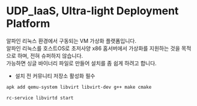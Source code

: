 # UDP_IaaS, Ultra-light Deployment Platform
알파인 리눅스 환경에서 구동되는 VM 가상화 플랫폼입니다.  
알파인 리눅스를 호스트OS로 초저사양 x86 홈서버에서 가상화를 지원하는 것을 목적으로 하며, 전혀 슈퍼하지 않습니다.  
가능하면 싱글 바이너리 파일로 만들어 설치를 좀 쉽게 하려고 합니다.  


* 설치 전 커뮤니티 저장소 활성화 필수  
```bash
apk add qemu-system libvirt libvirt-dev g++ make cmake

rc-service libvirtd start
```